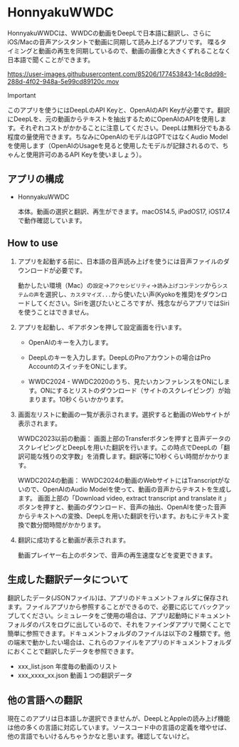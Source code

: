 # HonnyakuWWDC

HonnyakuWWDCは、WWDCの動画をDeepLで日本語に翻訳し、さらにiOS/Macの音声アシスタントで動画に同期して読み上げるアプリです。
喋るタイミングと動画の再生を同期しているので、動画の画像と大きくずれることなく日本語で聞くことができます。

https://user-images.githubusercontent.com/85206/177453843-14c8dd98-288d-4f02-948a-5e99cd89120c.mov

> [!IMPORTANT]
> このアプリを使うにはDeepLのAPI Keyと、OpenAIのAPI Keyが必要です。翻訳にDeepLを、元の動画からテキストを抽出するためにOpenAIのAPIを使用します。それぞれコストがかかることに注意してください。DeepLは無料分でもある程度の量使用できます。ちなみにOpenAIのモデルはGPTではなくAudio Modelを使用します（OpenAIのUsageを見ると使用したモデルが記録されるので、ちゃんと使用許可のあるAPI Keyを使いましょう）。

## アプリの構成

- HonnyakuWWDC

  本体。動画の選択と翻訳、再生ができます。macOS14.5, iPadOS17, iOS17.4で動作確認しています。

## How to use

1. アプリを起動する前に、日本語の音声読み上げを使うには音声ファイルのダウンロードが必要です。

    動かしたい環境（Mac）の`設定`→`アクセシビリティ`→`読み上げコンテンツ`から`システムの声`を選択し、`カスタマイズ...`から使いたい声(Kyokoを推奨)をダウンロードしてください。Siriを選びたいところですが、残念ながらアプリではSiriを使うことはできません。


2. アプリを起動し、ギアボタンを押して設定画面を行います。

    - OpenAIのキーを入力します。

    - DeepLのキーを入力します。DeepLのProアカウントの場合はPro AccountのスイッチをONにします。

    - WWDC2024 - WWDC2020のうち、見たいカンファレンスをONにします。ONにするとリストのダウンロード（サイトのスクレイピング）が始まります。10秒くらいかかります。

3. 画面左リストに動画の一覧が表示されます。選択すると動画のWebサイトが表示されます。

    WWDC2023以前の動画：
画面上部のTransferボタンを押すと音声データのスクレイピングとDeepLを用いた翻訳を行います。この時点でDeepLの「翻訳可能な残りの文字数」を消費します。翻訳等に10秒くらい時間がかかります。

    WWDC2024の動画：
WWDC2024の動画のWebサイトにはTranscriptがないので、OpenAIのAudio Modelを使って、動画の音声からテキストを生成します。
画面上部の「Download video, extract transcript and translate it 」ボタンを押すと、動画のダウンロード、音声の抽出、OpenAIを使った音声からテキストへの変換、DeepLを用いた翻訳を行います。おもにテキスト変換で数分間時間がかかります。

4. 翻訳に成功すると動画が表示されます。
  
    動画プレイヤー右上のボタンで、音声の再生速度などを変更できます。

## 生成した翻訳データについて

翻訳したデータ(JSONファイル)は、アプリのドキュメントフォルダに保存されます。ファイルアプリから参照することができるので、必要に応じてバックアップしてください。シミュレータをご使用の場合は、アプリ起動時にドキュメントフォルダのパスをログに出しているので、それをファインダアプリで開くことで簡単に参照できます。ドキュメントフォルダのファイルは以下の２種類です。他の端末で動かしたい場合は、これらのファイルをアプリのドキュメントフォルダにおくことで翻訳したデータを参照できます。
- xxx_list.json 年度毎の動画のリスト
- xxx_xxxx_xx.json 動画１つの翻訳データ

## 他の言語への翻訳

現在このアプリは日本語しか選択できませんが、DeepLとAppleの読み上げ機能は他の多くの言語に対応しています。ソースコード中の言語の定義を増やせば、他の言語でもいけるんちゃうかなと思います。確認してないけど。
